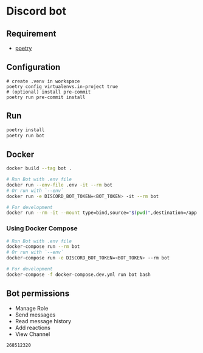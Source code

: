 # Discord bot

## Requirement

- [poetry](https://github.com/python-poetry/poetry)

## Configuration

```console
# create .venv in workspace
poetry config virtualenvs.in-project true
# (optional) install pre-commit
poetry run pre-commit install
```

## Run

```sh
poetry install
poetry run bot
```

## Docker

```sh
docker build --tag bot .

# Run Bot with .env file
docker run --env-file .env -it --rm bot
# Or run with `--env`
docker run -e DISCORD_BOT_TOKEN=<BOT_TOKEN> -it --rm bot

# For development
docker run --rm -it --mount type=bind,source="$(pwd)",destination=/app --env-file .env bot bash
```

### Using Docker Compose

```sh
# Run Bot with .env file
docker-compose run --rm bot
# Or run with `--env`
docker-compose run -e DISCORD_BOT_TOKEN=<BOT_TOKEN> --rm bot

# For development
docker-compose -f docker-compose.dev.yml run bot bash
```

## Bot permissions

- Manage Role
- Send messages
- Read message history
- Add reactions
- View Channel

```text
268512320
```
